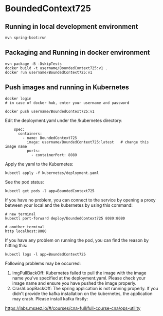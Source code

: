 # BoundedContext725

## Running in local development environment

```
mvn spring-boot:run
```

## Packaging and Running in docker environment

```
mvn package -B -DskipTests
docker build -t username/BoundedContext725:v1 .
docker run username/BoundedContext725:v1
```

## Push images and running in Kubernetes

```
docker login 
# in case of docker hub, enter your username and password

docker push username/BoundedContext725:v1
```

Edit the deployment.yaml under the /kubernetes directory:
```
    spec:
      containers:
        - name: BoundedContext725
          image: username/BoundedContext725:latest   # change this image name
          ports:
            - containerPort: 8080

```

Apply the yaml to the Kubernetes:
```
kubectl apply -f kubernetes/deployment.yaml
```

See the pod status:
```
kubectl get pods -l app=BoundedContext725
```

If you have no problem, you can connect to the service by opening a proxy between your local and the kubernetes by using this command:
```
# new terminal
kubectl port-forward deploy/BoundedContext725 8080:8080

# another terminal
http localhost:8080
```

If you have any problem on running the pod, you can find the reason by hitting this:
```
kubectl logs -l app=BoundedContext725
```

Following problems may be occurred:

1. ImgPullBackOff:  Kubernetes failed to pull the image with the image name you've specified at the deployment.yaml. Please check your image name and ensure you have pushed the image properly.
1. CrashLoopBackOff: The spring application is not running properly. If you didn't provide the kafka installation on the kubernetes, the application may crash. Please install kafka firstly:

https://labs.msaez.io/#/courses/cna-full/full-course-cna/ops-utility

